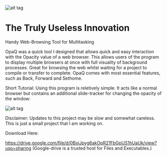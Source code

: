 ![alt tag](http://i.imgur.com/gzL7Oh7.png)

# The Truly Useless Innovation
Handy Web-Browsing Tool for Multitasking

OpaQ was a quick tool I designed that allows quick and easy interaction with the Opacity value of a web browser. This allows
users of the program to display multiple browsers at once with full visuality of background processes. Great for browsing the
web whilst waiting for a project to compile or transfer to complete. OpaQ comes with most essential features, such as Back, 
Forward and Sethome.

Short Tutorial:
Using this program is reletively simple. It acts like a normal browser but contains an additional slide-tracker for changing
the opacity of the window:

![alt tag](http://i.imgur.com/r67Sm0O.png)

Disclaimer:
Updates to this project may be slow and somewhat careless. This is just a small project that I am working on.

Download Here:

https://drive.google.com/file/d/0BxiJpyg6akOpR21FbGpUS1hUaUk/view?usp=sharing
(Google-drive is a trusted host for Files and Executables.)
